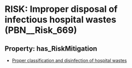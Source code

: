 # RISK: __Improper disposal of infectious hospital wastes__ (PBN__Risk_669)

## Property: has_RiskMitigation

* [Proper classification and disinfection of hospital wastes](PBN__RiskMitigation_933)

